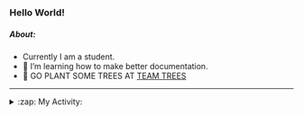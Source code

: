 ### Hello World!

##### About:
- Currently I am a student.
- 🌱 I’m learning how to make better documentation.
- 🌱 GO PLANT SOME TREES AT [TEAM TREES](https://teamtrees.org/)

---
<details>
  <summary>:zap: My Activity:</summary>
  
<!--START_SECTION:waka-->
![Code Time](http://img.shields.io/badge/Code%20Time-1%2C135%20hrs%2037%20mins-blue)

**I'm a Night 🦉** 

```text
🌞 Morning                1337 commits        ██░░░░░░░░░░░░░░░░░░░░░░░   09.00 % 
🌆 Daytime                5291 commits        █████████░░░░░░░░░░░░░░░░   35.62 % 
🌃 Evening                4317 commits        ███████░░░░░░░░░░░░░░░░░░   29.06 % 
🌙 Night                  3911 commits        ███████░░░░░░░░░░░░░░░░░░   26.33 % 
```
📅 **I'm Most Productive on Wednesday** 

```text
Monday                   2253 commits        ████░░░░░░░░░░░░░░░░░░░░░   15.17 % 
Tuesday                  1914 commits        ███░░░░░░░░░░░░░░░░░░░░░░   12.88 % 
Wednesday                3426 commits        ██████░░░░░░░░░░░░░░░░░░░   23.06 % 
Thursday                 1851 commits        ███░░░░░░░░░░░░░░░░░░░░░░   12.46 % 
Friday                   1438 commits        ██░░░░░░░░░░░░░░░░░░░░░░░   09.68 % 
Saturday                 1326 commits        ██░░░░░░░░░░░░░░░░░░░░░░░   08.93 % 
Sunday                   2648 commits        ████░░░░░░░░░░░░░░░░░░░░░   17.82 % 
```


📊 **This Week I Spent My Time On** 

```text
🔥 Editors: 
VS Code                  2 hrs 41 mins       █████████████████████████   100.00 % 

🐱‍💻 Projects: 
praise                   1 hr 21 mins        █████████████░░░░░░░░░░░░   50.65 % 
gfg-frontend             1 hr 19 mins        ████████████░░░░░░░░░░░░░   49.35 % 
```


 Last Updated on 14/06/2023 14:08:13 UTC
<!--END_SECTION:waka-->
</details>
